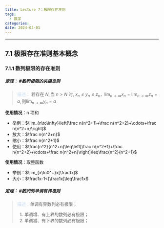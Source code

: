 ```yaml
---
title: Lecture 7：极限存在准则
tags:
  - 数学
categories: 
date: 2024-03-01
---
```

---
## 7.1 极限存在准则基本概念
### 7.1.1 数列极限的存在准则
##### **定理**： #数列极限的夹逼准则
> <font color="#8db3e2"><font color="#c6d9f0">描述：</font></font> $\text{若存在 }N,\text{当 }n>N\text{ 时, }x_n\leq y_n\leq z_n$，$\lim_{n\to\infty}x_n=\lim_{n\to\infty}z_n=a,\text{则}\lim_{n\to\infty}y_n=a$

**使用情况**：n 项和
+ 举例：$\lim_{n\to\infty}\left[\frac n{n^2+1}+\frac n{n^2+2}+\cdots+\frac n{n^2+n}\right]$
+ 放大：$\frac n{n^2+n}$
+ 缩小：$\frac n{n^2+1}$
+ 使用：$\frac{n^2}{n^2+n}\leq\left[\frac n{n^2+1}+\frac n{n^2+2}+\cdots+\frac n{n^2+n}\right]\leq\frac{n^2}{n^2+1}$

**使用情况**：取整函数
+ 举例：$\lim_{x\to0^+}x[\frac1x]$
+ 大小：$\frac1x-1<[\frac1x]\leq\frac1x$
 
##### **定理**： #数列的单调有界准则
> <font color="#8db3e2"><font color="#c6d9f0">描述：</font></font>单调有界数列必有极限；
> 1. 单调增、有上界的数列必有极限；
> 2. 单调减、有下界的数列必有极限；
